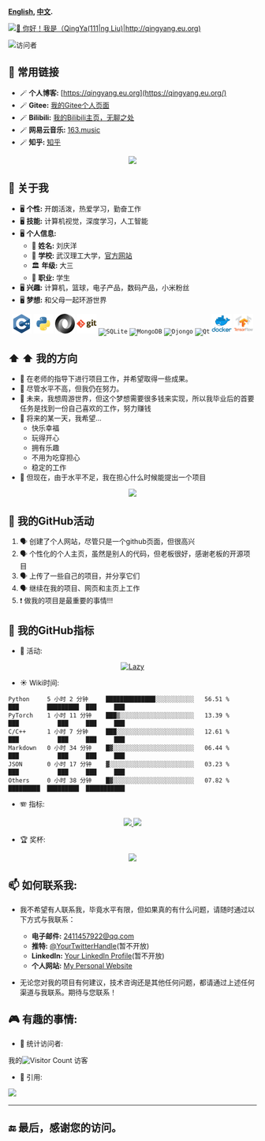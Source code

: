 <p align="right">

**[English](README.md), [中文](README_zh.md).**

</p>

[<img src="https://raw.githubusercontent.com/willow-god/willow-god/main/page.gif" alt="👋 你好！我是（QingYa(111|ng Liu)|http://qingyang.eu.org)" title="👋 你好！我是刘庆洋，点击访问我的主页！"/>](http://qingyang.eu.org/)

![访问者](https://vbr.wocr.tk/badge?page_id=willow-god.willow-god&color=00cf00)

## :bookmark: 常用链接

- 🪄 **个人博客:** [https://qingyang.eu.org](https://qingyang.eu.org/)
- 🪄 **Gitee:** [我的Gitee个人页面](https://gitee.com/willow-god)
- 🪄 **Bilibili:** [我的Bilibili主页，无聊之处](https://space.bilibili.com/1087600037?spm_id_from=333.1007.0.0)
- 🪄 **网易云音乐:** [163.music](https://music.163.com/)
- 🪄 **知乎:** [知乎](https://zhuanlan.zhihu.com)

<p align="center">
  <a href="https://skillicons.dev">
    <img src="https://skillicons.dev/icons?i=git,kubernetes,docker,c,vim,aws,gcp,azure,react,vue,java,kotlin,nodejs,figma,js,html,css,wasm" />
  </a>
</p>

## :book: 关于我

- 🖥 **个性:** 开朗活泼，热爱学习，勤奋工作
- 🖥 **技能:** 计算机视觉，深度学习，人工智能
- 🖥 **个人信息:**
    - 🧑 **姓名:** 刘庆洋
    - 🏫 **学校:** 武汉理工大学，[官方网站](https://www.whut.edu.cn/)
    - 🏛️ **年级:** 大三
    - 👷 **职业:** 学生
- 🖥 **兴趣:** 计算机，篮球，电子产品，数码产品，小米粉丝
- 🖥 **梦想:** 和父母一起环游世界

<p align="center">
  <a>
	<code><img height="40" src="https://raw.githubusercontent.com/github/explore/80688e429a7d4ef2fca1e82350fe8e3517d3494d/topics/cpp/cpp.png" alt="C++" title="C++"></code>
	<code><img height="40" src="https://raw.githubusercontent.com/github/explore/80688e429a7d4ef2fca1e82350fe8e3517d3494d/topics/python/python.png" alt="Python" title="Python"></code>
	<code><img height="40" src="https://raw.githubusercontent.com/github/explore/80688e429a7d4ef2fca1e82350fe8e3517d3494d/topics/json/json.png" alt="JSON" title="JSON"></code>
	<code><img height="40" src="https://raw.githubusercontent.com/github/explore/80688e429a7d4ef2fca1e82350fe8e3517d3494d/topics/git/git.png" alt="Git" title="Git"></code>
	<code><img height="40" src="https://user-images.githubusercontent.com/29084184/218292066-c36545bd-47ac-4838-8958-1399009c3cc8.png" alt="SQLite" title="SQLite"></code>
	<code><img height="40" src="https://user-images.githubusercontent.com/29084184/218291328-d57affa6-dba3-4ba1-90ff-25cb273fcd84.png" alt="MongoDB" title="mongodb"></code>
	<code><img height="40" src="https://user-images.githubusercontent.com/29084184/218291286-3d84ebcb-c266-454b-bce2-b2f4ac01886f.png" alt="Djongo" title="Djongo"></code>
	<code><img height="40" width="40" src="https://user-images.githubusercontent.com/29084184/183043709-bf66d400-014c-4332-861a-7edc5ae610b9.png" alt="Qt" title="Qt"></code>
	<code><img height="40" src="https://raw.githubusercontent.com/github/explore/80688e429a7d4ef2fca1e82350fe8e3517d3494d/topics/docker/docker.png" alt="Docker" title="Docker"></code>
	<code><img height="40" src="https://raw.githubusercontent.com/github/explore/80688e429a7d4ef2fca1e82350fe8e3517d3494d/topics/tensorflow/tensorflow.png" alt="TensorFlow" title="TensorFlow"></code>
  </a>
</p>


## :arrow_up: ⬆ 我的方向

- 🔨 在老师的指导下进行项目工作，并希望取得一些成果。
- 🔨 尽管水平不高，但我仍在努力。
- 🎯 未来，我想周游世界，但这个梦想需要很多钱来实现，所以我毕业后的首要任务是找到一份自己喜欢的工作，努力赚钱
- 🤞 将来的某一天，我希望...
	- 快乐幸福
	- 玩得开心
	- 拥有乐趣
	- 不用为吃穿担心
	- 稳定的工作
- 🤔 但现在，由于水平不足，我在担心什么时候能提出一个项目

<p align="center">
  <a href="https://skillicons.dev">
    <img src="https://cdn.jsdelivr.net/gh/sun0225SUN/sun0225SUN/assets/images/icon.png" />
  </a>
</p>

## 🔔 我的GitHub活动

<!--START_SECTION:activity-->
1. 🗣 创建了个人网站，尽管只是一个github页面，但很高兴
2. 🗣 个性化的个人主页，虽然是别人的代码，但老板很好，感谢老板的开源项目
3. 🗣 上传了一些自己的项目，并分享它们
4. 🗣 继续在我的项目、网页和主页上工作
5. ❗ 做我的项目是最重要的事情!!!
<!--END_SECTION:activity-->


## 🔔 我的GitHub指标

- 🌵 活动:

<p align="center">
  <a href="https://skillicons.dev">
    <img src="https://github-readme-activity-graph.vercel.app/graph?username=willow-god&theme=github-compact&custom_title=Activity&radius=30&height=250" alt="Lazy">
  </a>
</p>

- ☀️ Wiki时间:

```text
Python     5 小时 2 分钟     ██████████████░░░░░░░░░░░   56.51 %           ███        █████████  ███     ███
PyTorch    1 小时 11 分钟    ███▒░░░░░░░░░░░░░░░░░░░░░   13.39 %           ███           ███     ███     ███
C/C++      1 小时 7 分钟     ███░░░░░░░░░░░░░░░░░░░░░░   12.61 %           ███           ███     ███     ███
Markdown   0 小时 34 分钟    █▓░░░░░░░░░░░░░░░░░░░░░░░   06.44 %           ███           ███     ███     ███
JSON       0 小时 17 分钟    ▓░░░░░░░░░░░░░░░░░░░░░░░░   03.23 %           ███           ███     ███     ███
Others     0 小时 38 分钟    █▓░░░░░░░░░░░░░░░░░░░░░░░   07.82 %           █████████  █████████  ███████████
```

- 🪗 指标:

<p align="center">
  <a href="https://skillicons.dev">
	<img height="137px" src="https://github-readme-stats-git-masterrstaa-rickstaa.vercel.app/api?username=willow-god&hide_title=true&hide_border=true&show_icons=true&include_all_commits=true&line_height=21text_color=000&icon_color=000&bg_color=0,ea6161,ffc64d,fffc4d,52fa5a&theme=graywhite" />
	<img height="137px" src="https://github-readme-stats-git-masterrstaa-rickstaa.vercel.app/api/top-langs/?username=willow-god&hide_title=true&hide_border=true&layout=compact&langs_count=6&text_color=000&icon_color=fff&bg_color=0,52fa5a,4dfcff,c64dff&theme=graywhite" /><br>

  </a>
</p>

- 🏆 奖杯:

<p align="center">
  <a href="https://skillicons.dev">
    <img src="https://github-profile-trophy.vercel.app/?username=willow-god&theme=gruvbox&row=1&column=7&no-frame=true&no-bg=true" />
  </a>
</p>

## 📫 如何联系我:

- 我不希望有人联系我，毕竟水平有限，但如果真的有什么问题，请随时通过以下方式与我联系：

   - **电子邮件:** 2411457922@qq.com
   - **推特:** [@YourTwitterHandle](https://twitter.com/YourTwitterHandle)(暂不开放)
   - **LinkedIn:** [Your LinkedIn Profile](https://www.linkedin.com/in/yourlinkedinprofile/)(暂不开放)
   - **个人网站:** [My Personal Website](https://qingyang.eu.org)

- 无论您对我的项目有何建议，技术咨询还是其他任何问题，都请通过上述任何渠道与我联系。期待与您联系！

## 🎮 有趣的事情:

- 👱 统计访问者:

我的![Visitor Count](https://profile-counter.glitch.me/willow-god/count.svg) 访客

- 📘 引用:

<div><img src="https://quotes-github-readme.vercel.app/api?type=horizontal&theme=dark" /><br/></div>

---
## 🔚 最后，感谢您的访问。
```

